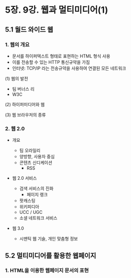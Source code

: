 # 5장. 9강. 웹과 멀티미디어(1)

## 5.1 월드 와이드 웹

### 1. 웹의 개요
* 문서를 하이퍼텍스트 형태로 표현하는 HTML 형식 사용
* 이를 전송할 수 있는 HTTP 통신규약을 가짐
* 인터넷: TCP/IP 라는 전송규약을 사용하여 연결된 모든 네트워크

(1) 웹의 발전
* 팀 버너스 리
* W3C

(2) 하이퍼미디어와 웹

(3) 웹 브라우저의 종류

### 2. 웹 2.0
* 개요
  * 팀 오라일리
  * 양방향, 사용자 중심
  * 콘텐츠 신디케이션
    * RSS

* 웹 2.0 서비스
  * 검색 서비스의 진화
    * 페이지 랭크
  * 팟캐스팅
  * 위키피디아
  * UCC / UGC
  * 소셜 네트워크 서비스

* 웹 3.0
  * 시맨틱 웹 기술, 개인 맞춤형 정보

## 5.2 멀티미디어를 활용한 웹페이지

### 1. HTML을 이용한 웹페이지 문서의 표현